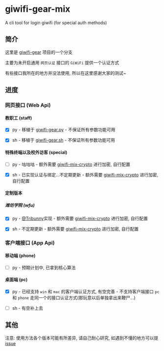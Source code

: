 # giwifi-gear-mix

A cli tool for login giwifi (for special auth methods)

## 简介

这里是 [giwifi-gear](https://github.com/icepie/giwifi-gear) 项目的一个分支

主要为未开启通用 `网页认证` 接口的 `GiWiFi` 提供一个认证方式

有些接口我所在的地方并没法使用, 所以在这里感谢大家的测试~

## 进度

### 网页接口 (Web Api)

#### 教职工 (staff)

- [x] py - 移植于 [giwifi-gear.py](https://github.com/icepie/giwifi-gear/tree/py) - 不保证所有参数功能可用

- [x] sh - 移植于 [giwifi-gear.sh](https://github.com/icepie/giwifi-gear/tree/sh) - 不保证所有参数功能可用

#### 特殊终端以及校外访客 (special)

- [ ] py - 咕咕咕 - 额外需要 [giwifi-mix-crypto](https://github.com/icepie/giwifi-gear/tree/mix/crypto-tool) 进行加密, 自行配置

- [x] sh - 已实现认证与绑定...不定期更新 - 额外需要 [giwifi-mix-crypto](https://github.com/icepie/giwifi-gear/tree/mix/crypto-tool) 进行加密, 自行配置

#### 定制版本

##### 潍坊学院 (wfu)

- [x] py - [@Tribunny](https://github.com/Tribunny)实现 - 额外需要 [giwifi-mix-crypto](https://github.com/icepie/giwifi-gear/tree/mix/crypto-tool) 进行加密, 自行配置

- [x] sh - 不定期更新 - 额外需要 [giwifi-mix-crypto](https://github.com/icepie/giwifi-gear/tree/mix/crypto-tool) 进行加密, 自行配置

### 客户端接口 (App Api)

#### 移动端 (phone)

- [ ] py - 预期计划中, 已拿到核心算法

#### 桌面端 (pc)

- [x] py - 已经支持 `win` 和 `mac` 的客户端认证方式, 有空完善 - 不支持客户端接口 `pc` 和 `phone` 走同一个的接口认证方式(那玩意以后单独拿出来鞭尸...)

- [ ] sh - 有空补上去

## 其他

注意: 使用方法各个版本可能有所差异, 请自己耐心研究, 如遇到不懂的地方可以提 [issue](https://github.com/icepie/giwifi-gear/issues)

